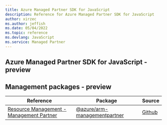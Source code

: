```yaml
---
title: Azure Managed Partner SDK for JavaScript
description: Reference for Azure Managed Partner SDK for JavaScript
author: xirzec
ms.author: jeffish
ms.date: 05/04/2022
ms.topic: reference
ms.devlang: JavaScript
ms.service: Managed Partner
---
```

## Azure Managed Partner SDK for JavaScript - preview
## Management packages - preview
| Reference | Package | Source |
|---|---|---|
|[Resource Management - Management Partner](javascript/api/overview/azure/arm-managementpartner-readme)|[@azure/arm-managementpartner](https://www.npmjs.com/package/@azure/arm-managementpartner)|[Github](https://github.com/Azure/azure-sdk-for-js/blob/main/sdk/managementpartner/arm-managementpartner)|

